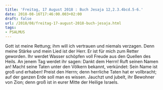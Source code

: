 ```yaml
---
title: 'Freitag, 17 August 2018 : Buch Jesaja 12,2.3.4bcd.5-6.'
date: 2018-08-16T17:46:00.003+02:00
draft: false
url: /2018/08/freitag-17-august-2018-buch-jesaja.html
tags: 
- PSALMUS
---
```


Gott ist meine Rettung; ihm will ich vertrauen und niemals verzagen. Denn meine Stärke und mein Lied ist der Herr. Er ist für mich zum Retter geworden. Ihr werdet Wasser schöpfen voll Freude aus den Quellen des Heils. An jenem Tag werdet ihr sagen: Dankt dem Herrn! Ruft seinen Namen an! Macht seine Taten unter den Völkern bekannt, verkündet: Sein Name ist groß und erhaben! Preist den Herrn; denn herrliche Taten hat er vollbracht; auf der ganzen Erde soll man es wissen. Jauchzt und jubelt, ihr Bewohner von Zion; denn groß ist in eurer Mitte der Heilige Israels.